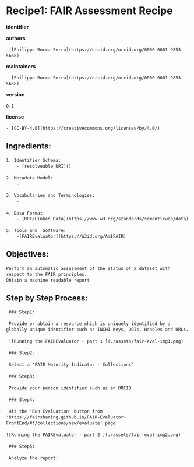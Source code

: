 # Recipe1: FAIR Assessment Recipe

**identifier**

**authors**

    - [Philippe Rocca-Serra](https://orcid.org/orcid.org/0000-0001-9853-5668)

**maintainers**

    - [Philippe Rocca-Serra](https://orcid.org/orcid.org/0000-0001-9853-5668)

**version**

    0.1

**license**

    - [CC-BY-4.0](https://creativecommons.org/licenses/by/4.0/)


## Ingredients:

    1. Identifier Schema:
        - [resolveable URI]()

    2. Metadata Model:
        -

    3. Vocabularies and Terminologies:
        -

    4. Data Format:
        - [RDF/Linked Data](https://www.w3.org/standards/semanticweb/data)

    5. Tools and  Software:
        -[FAIREvaluator](https://W3id.org/AmIFAIR)

        

## Objectives:

    Perform an automatic assessment of the status of a dataset with respect to the FAIR principles.
    Obtain a machine readable report 

## Step by Step Process:

     ### Step1: 
     
     Provide or obtain a resource which is uniquely identified by a globally unique identifier such as INCHI Keys, DOIs, Handles and URLs.

     ![Running the FAIREvaluator - part 1 ](./assets/fair-eval-img1.png)

     ### Step2:

     Select a 'FAIR Maturity Indicator - Collections'
     
     ### Step3:

     Provide your person identifier such as an ORCID
     
     ### Step4:

     Hit the 'Run Evaluation' button from 'https://fairsharing.github.io/FAIR-Evaluator-FrontEnd/#!/collections/new/evaluate' page

    ![Running the FAIREvaluator - part 2 ](./assets/fair-eval-img2.png)
     
     ### Step5:

     Analyze the report:

